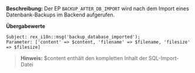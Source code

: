
**Beschreibung:** Der EP `BACKUP_AFTER_DB_IMPORT` wird nach dem Import eines Datenbank-Backups im Backend aufgerufen.

**Übergabewerte**

```
Subject: rex_i18n::msg('backup_database_imported');
Parameter: ['content' => $content, 'filename' => $filename, 'filesize' => $filesize]
```

> **Hinweis:** $content enthält den kompletten Inhalt der SQL-Import-Datei
